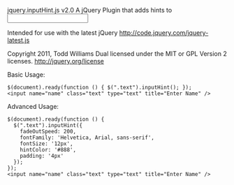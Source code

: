 jquery.inputHint.js v2.0
  A jQuery Plugin that adds hints to <input type="text" title="Hint goes here" />

 Intended for use with the latest jQuery
  http://code.jquery.com/jquery-latest.js

 Copyright 2011, Todd Williams
 Dual licensed under the MIT or GPL Version 2 licenses.
  http://jquery.org/license

 Basic Usage:

    $(document).ready(function () { $(".text").inputHint(); });
    <input name="name" class="text" type="text" title="Enter Name" />
 
 Advanced Usage:

    $(document).ready(function () {
      $(".text").inputHint({
        fadeOutSpeed: 200,
        fontFamily: 'Helvetica, Arial, sans-serif',
        fontSize: '12px',
        hintColor: '#888',
        padding: '4px'
      });
    });
    <input name="name" class="text" type="text" title="Enter Name" />